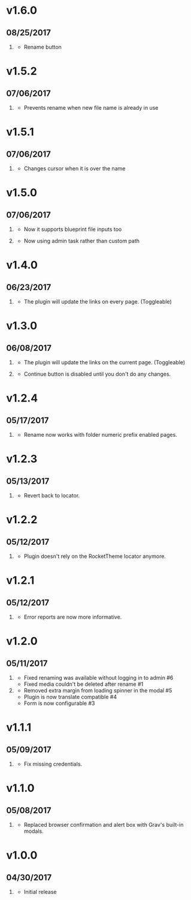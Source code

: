 # v1.6.0
##  08/25/2017

1. [](#new)
    * Rename button

# v1.5.2
##  07/06/2017

1. [](#improved)
    * Prevents rename when new file name is already in use

# v1.5.1
##  07/06/2017

1. [](#improved)
    * Changes cursor when it is over the name

# v1.5.0
##  07/06/2017

1. [](#feature)
    * Now it supports blueprint file inputs too

2. [](#improved)
    * Now using admin task rather than custom path

# v1.4.0
##  06/23/2017

1. [](#feature)
    * The plugin will update the links on every page. (Toggleable)

# v1.3.0
##  06/08/2017

1. [](#feature)
    * The plugin will update the links on the current page. (Toggleable)

2. [](#improved)
    * Continue button is disabled until you don't do any changes.

# v1.2.4
##  05/17/2017

1. [](#bugfix)
    * Rename now works with folder numeric prefix enabled pages.

# v1.2.3
##  05/13/2017

1. [](#bugfix)
    * Revert back to locator.

# v1.2.2
##  05/12/2017

1. [](#improved)
    * Plugin doesn't rely on the RocketTheme locator anymore.

# v1.2.1
##  05/12/2017

1. [](#improved)
    * Error reports are now more informative.

# v1.2.0
##  05/11/2017

1. [](#bugfix)
    * Fixed renaming was available without logging in to admin #6
    * Fixed media couldn't be deleted after rename #1
2. [](#improved)
    * Removed extra margin from loading spinner in the modal #5
    * Plugin is now translate compatible #4
    * Form is now configurable #3

# v1.1.1
##  05/09/2017

1. [](#bugfix)
    * Fix missing credentials.

# v1.1.0
##  05/08/2017

1. [](#improved)
    * Replaced browser confirmation and alert box with Grav's built-in modals.

# v1.0.0
##  04/30/2017

1. [](#new)
    * Initial release
